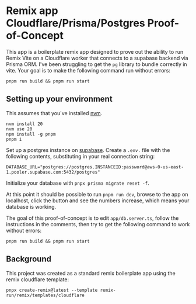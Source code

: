 # Remix app Cloudflare/Prisma/Postgres Proof-of-Concept

This app is a boilerplate remix app designed to prove out the ability to run
Remix Vite on a Cloudflare worker that connects to a supabase backend via Prisma
ORM. I've been struggling to get the `pg` library to bundle correctly in vite.
Your goal is to make the following command run without errors:

```
pnpm run build && pnpm run start
```

## Setting up your environment

This assumes that you've installed [nvm](https://github.com/nvm-sh/nvm).
```
nvm install 20
nvm use 20
npm install -g pnpm
pnpm i
```

Set up a postgres instance on [supabase](https://supabase.com/). Create a
`.env.` file with the following contents, substituting in your real connection
string:

```
DATABASE_URL="postgres://postgres.INSTANCEID:password@aws-0-us-east-1.pooler.supabase.com:5432/postgres"
```

Initialize your database with `pnpx prisma migrate reset -f`.

At this point it should be possible to run `pnpm run dev`, browse to the app on
localhost, click the button and see the numbers increase, which means your
database is working.

The goal of this proof-of-concept is to edit `app/db.server.ts`, follow the
instructions in the comments, then try to get the following command to work
without errors:
```
pnpm run build && pnpm run start
```

## Background

This project was created as a standard remix boilerplate app using the remix
cloudflare template:
```
pnpx create-remix@latest --template remix-run/remix/templates/cloudflare
```